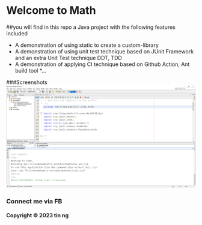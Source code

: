 # Welcome to Math

##you will find in this repo a Java project with the following features included

* A demonstration of using static to create a custom-library
* A demonstration of using unit test technique based on JUnit Framework
and an extra Unit Test technique DDT, TDD
* A demonstration of applying CI technique based on Github Action, Ant build tool
*...

###Screenshots
![Source code with JUnit](https://github.com/YatinCyber/mathutil-ant/blob/main/screenshots/source_code_with_junit.png)


### Connect me via FB
#### Copyright &#169; 2023 tin ng